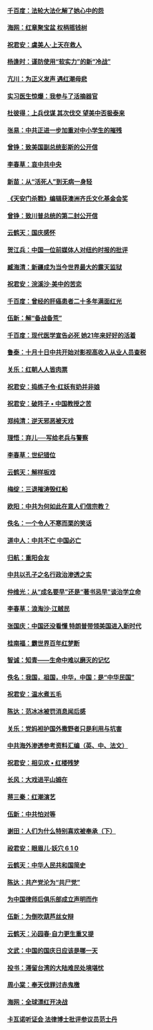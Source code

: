 #### [千百度：法轮大法化解了她心中的怨](../pages/nsc993/n10783905.md?t=10150934) 

#### [海网：红章聚宝盆 权柄摇钱树](../pages/nsc993/n10783866.md?t=10150934) 

#### [祝君安：虞美人‧上天在救人](../pages/nsc993/n10783846.md?t=10150934) 

#### [杨逢时：谨防使用“软实力”的新“冷战”](../pages/nsc993/n10783795.md?t=10150934) 

#### [亢川：为正义发声 遇红潮母悲](../pages/nsc993/n10783768.md?t=10150934) 

#### [实习医生惊爆：我参与了活摘器官](../pages/nsc993/n10782508.md?t=10150934) 

#### [杜彼得：上兵伐谋 其次伐交 望美中否极泰来](../pages/nsc993/n10782571.md?t=10150934) 

#### [张易：中共正进一步加重对中小学生的摧残](../pages/nsc993/n10781866.md?t=10150934) 

#### [曾铮：致美国副总统彭斯的公开信](../pages/nsc993/n10779942.md?t=10150934) 

#### [李春草：哀中共中央](../pages/nsc993/n10778921.md?t=10150934) 

#### [新苗：从“活死人”到无病一身轻](../pages/nsc993/n10778538.md?t=10150934) 

#### [《天安门杀戮》编辑获澳洲齐氏文化基金会奖](../pages/nsc993/n10777219.md?t=10150934) 

#### [曾铮：致川普总统的第二封公开信](../pages/nsc993/n10777329.md?t=10150934) 

#### [云鹤天：国庆感怀](../pages/nsc993/n10775823.md?t=10150934) 

#### [贺江兵：中国一位前媒体人对纽约时报的批评](../pages/nsc993/n10776626.md?t=10150934) 

#### [臧海清：新疆成为当今世界最大的露天监狱](../pages/nsc993/n10775817.md?t=10150934) 

#### [祝君安：浣溪沙‧美中的苦恋](../pages/nsc993/n10775813.md?t=10150934) 

#### [千百度：曾经的肝癌患者二十多年满面红光](../pages/nsc993/n10775728.md?t=10150934) 

#### [伍新：解“备战备荒”](../pages/nsc993/n10773928.md?t=10150934) 

#### [千百度：现代医学宣告必死 她21年来好好的活着](../pages/nsc993/n10773703.md?t=10150934) 

#### [鲁泰：十月十日中共开始对影视高收入从业人员查税](../pages/nsc993/n10773444.md?t=10150934) 

#### [关乐：红朝人人皆肉票](../pages/nsc993/n10773429.md?t=10150934) 

#### [祝君安：捣练子令‧红妖有奶并非娘](../pages/nsc993/n10773412.md?t=10150934) 

#### [祝君安：破阵子 • 中国教授之苦](../pages/nsc993/n10772347.md?t=10150934) 

#### [郑纯清：逆天邪恶被天戏](../pages/nsc993/n10772339.md?t=10150934) 

#### [理悟：弃儿──写给老兵与警察](../pages/nsc993/n10772337.md?t=10150934) 

#### [李春草：世纪错位](../pages/nsc993/n10768198.md?t=10150934) 

#### [云鹤天：解样板戏](../pages/nsc993/n10768193.md?t=10150934) 

#### [梅绽：三退摧涛毁红船](../pages/nsc993/n10768163.md?t=10150934) 

#### [欧阳：中共为何如此在意人们信宗教？](../pages/nsc993/n10768144.md?t=10150934) 

#### [佚名：一个令人不寒而栗的笑话](../pages/nsc993/n10768061.md?t=10150934) 

#### [道中人：中共不亡 中国必亡](../pages/nsc993/n10768017.md?t=10150934) 

#### [归航：重阳会友](../pages/nsc993/n10767544.md?t=10150934) 

#### [中共以孔子之名行政治渗透之实](../pages/nsc993/n10767697.md?t=10150934) 

#### [仲维光：从“成名要早”还是“著书忌早”谈治学立命](../pages/nsc993/n10767650.md?t=10150934) 

#### [李春草：浪淘沙‧江贼民](../pages/nsc993/n10767480.md?t=10150934) 

#### [张国庆：中国还没看懂 特朗普带领美国进入新时代](../pages/nsc993/n10764224.md?t=10150934) 

#### [桂南福：霸世界百年红梦断](../pages/nsc993/n10762380.md?t=10150934) 

#### [智诚：知青——生命中难以磨灭的记忆](../pages/nsc993/n10762372.md?t=10150934) 

#### [佚名：我国，祖国，中华，中国：是“中华民国”](../pages/nsc993/n10762366.md?t=10150934) 

#### [祝君安：温水煮五毛](../pages/nsc993/n10762362.md?t=10150934) 

#### [陈达：范冰冰被罚消息闻后感](../pages/nsc993/n10760142.md?t=10150934) 

#### [关乐：党妈袒护国外撒野者只是利用与坑害](../pages/nsc993/n10760019.md?t=10150934) 

#### [中共海外渗透参考资料汇编（英、中、法文）](../pages/nsc993/n10756055.md?t=10150934) 

#### [祝君安：相见欢  •  红楼残梦](../pages/nsc993/n10757542.md?t=10150934) 

#### [长风：大戏进平山姆在](../pages/nsc993/n10757155.md?t=10150934) 

#### [蒋三秦：红潮演艺](../pages/nsc993/n10756736.md?t=10150934) 

#### [伍新：中共怕对等](../pages/nsc993/n10754812.md?t=10150934) 

#### [谢田：人们为什么特别喜欢被奉承（下）](../pages/nsc993/n10755072.md?t=10150934) 

#### [祋君安：眼眉儿‧妖穴 6 1 0](../pages/nsc993/n10754802.md?t=10150934) 

#### [云鹤天：中华人民共和国简史](../pages/nsc993/n10753546.md?t=10150934) 

#### [陈达：共产党沦为“共尸党”](../pages/nsc993/n10753506.md?t=10150934) 

#### [为中国律师后俱乐部成立声明而作](../pages/nsc993/n10753359.md?t=10150934) 

#### [伍新：为倒吹葫芦丝女辩](../pages/nsc993/n10753300.md?t=10150934) 

#### [云鹤天：沁园春‧自力更生重又提](../pages/nsc993/n10752681.md?t=10150934) 

#### [文武：中国的国庆日应该是哪一天](../pages/nsc993/n10752564.md?t=10150934) 

#### [投书：滞留台湾的大陆难民处境堪忧](../pages/nsc993/n10751122.md?t=10150934) 

#### [周小棠：奉天伐罪讨赤鬼檄](../pages/nsc993/n10749279.md?t=10150934) 

#### [海网：全球漂红开决战](../pages/nsc993/n10747774.md?t=10150934) 

#### [卡瓦诺听证会 法律博士批评参议员范士丹](../pages/nsc993/n10748504.md?t=10150934) 

